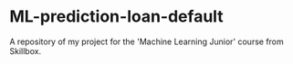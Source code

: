 # ML-prediction-loan-default
A repository of my project for the 'Machine Learning Junior' course from Skillbox.
